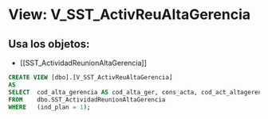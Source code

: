 # View: V_SST_ActivReuAltaGerencia

## Usa los objetos:
- [[SST_ActividadReunionAltaGerencia]]

```sql
CREATE VIEW [dbo].[V_SST_ActivReuAltaGerencia]
AS
SELECT  cod_alta_gerencia AS cod_alta_ger, cons_acta, cod_act_altagerencia AS cod_act_altager, cod_cia
FROM    dbo.SST_ActividadReunionAltaGerencia
WHERE   (ind_plan = 1);

```
